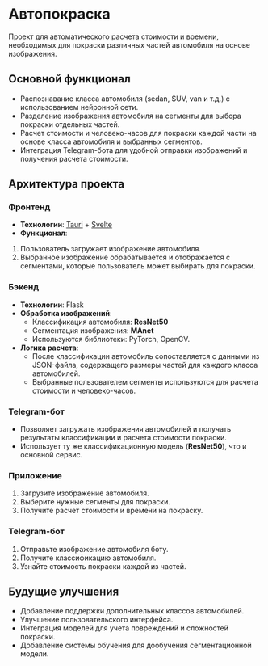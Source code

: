 # Автопокраска

Проект для автоматического расчета стоимости и времени, необходимых для покраски различных частей автомобиля на основе изображения. 

## Основной функционал

- Распознавание класса автомобиля (sedan, SUV, van и т.д.) с использованием нейронной сети.
- Разделение изображения автомобиля на сегменты для выбора покраски отдельных частей.
- Расчет стоимости и человеко-часов для покраски каждой части на основе класса автомобиля и выбранных сегментов.
- Интеграция Telegram-бота для удобной отправки изображений и получения расчета стоимости.

## Архитектура проекта

### Фронтенд
- **Технологии**: [Tauri](https://tauri.app/) + [Svelte](https://svelte.dev/)
- **Функционал**:
1. Пользователь загружает изображение автомобиля.
2. Выбранное изображение обрабатывается и отображается с сегментами, которые пользователь может выбирать для покраски.
  
### Бэкенд
- **Технологии**: Flask
- **Обработка изображений**:
  - Классификация автомобиля: **ResNet50**
  - Сегментация изображения: **MAnet**
  - Используются библиотеки: PyTorch, OpenCV.
- **Логика расчета**:
  - После классификации автомобиль сопоставляется с данными из JSON-файла, содержащего размеры частей для каждого класса автомобилей.
  - Выбранные пользователем сегменты используются для расчета стоимости и человеко-часов.

### Telegram-бот
- Позволяет загружать изображения автомобилей и получать результаты классификации и расчета стоимости покраски.
- Использует ту же классификационную модель (**ResNet50**), что и основной сервис.

### Приложение
1. Загрузите изображение автомобиля.
2. Выберите нужные сегменты для покраски.
3. Получите расчет стоимости и времени на покраску.

### Telegram-бот
1. Отправьте изображение автомобиля боту.
2. Получите классификацию автомобиля.
3. Узнайте стоимость покраски каждой из частей.

## Будущие улучшения
- Добавление поддержки дополнительных классов автомобилей.
- Улучшение пользовательского интерфейса.
- Интеграция моделей для учета повреждений и сложностей покраски.
- Добавление системы обучения для дообучения сегментационной модели.